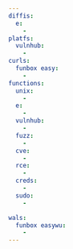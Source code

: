 ```yaml
---
diffis:
  e:
    -
platfs:
  vulnhub:
    -
curls:
  funbox easy:
    -
functions:
  unix:
    -
  e:
    -
  vulnhub:
    -
  fuzz:
    -
  cve:
    -
  rce:
    -
  creds:
    -
  sudo:
    -

wals:
  funbox easywu:
    -
---
```

